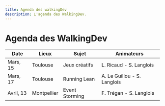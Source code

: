 ```yaml
---
title: Agenda des walkingDev
description: L'agenda des WalkingDev.
---
```


# Agenda des WalkingDev


| Date       | Lieux        | Sujet             | Animateurs                     |
| ---------- | ------------ | ----------------- | ------------------------------ |
| Mars, 15   |  Toulouse    | Jeux créatifs     | L. Ricaud - S. Langlois        |
| Mars, 17   |  Toulouse    | Running Lean      | A. Le Guillou - S. Langlois    |
| Avril, 13  |  Montpellier | Event Storming    | F. Trégan - S. Langlois        |
